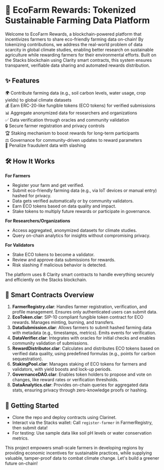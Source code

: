 # 🌱 EcoFarm Rewards: Tokenized Sustainable Farming Data Platform

Welcome to EcoFarm Rewards, a blockchain-powered platform that incentivizes farmers to share eco-friendly farming data on-chain! By tokenizing contributions, we address the real-world problem of data scarcity in global climate studies, enabling better research on sustainable agriculture while rewarding farmers for their environmental efforts. Built on the Stacks blockchain using Clarity smart contracts, this system ensures transparent, verifiable data sharing and automated rewards distribution.

## ✨ Features

🌍 Contribute farming data (e.g., soil carbon levels, water usage, crop yields) to global climate datasets  
💰 Earn ERC-20-like fungible tokens (ECO tokens) for verified submissions  
📊 Aggregate anonymized data for researchers and organizations  
✅ Data verification through oracles and community validation  
🔒 Secure farmer registration and privacy controls  
🏆 Staking mechanism to boost rewards for long-term participants  
⚖️ Governance for community-driven updates to reward parameters  
🚫 Penalize fraudulent data with slashing  

## 🛠 How It Works

**For Farmers**  
- Register your farm and get verified.  
- Submit eco-friendly farming data (e.g., via IoT devices or manual entry) hashed for privacy.  
- Data gets verified automatically or by community validators.  
- Earn ECO tokens based on data quality and impact.  
- Stake tokens to multiply future rewards or participate in governance.  

**For Researchers/Organizations**  
- Access aggregated, anonymized datasets for climate studies.  
- Query on-chain analytics for insights without compromising privacy.  

**For Validators**  
- Stake ECO tokens to become a validator.  
- Review and approve data submissions for rewards.  
- Risk slashing if malicious behavior is detected.  

The platform uses 8 Clarity smart contracts to handle everything securely and efficiently on the Stacks blockchain.

## 📜 Smart Contracts Overview

1. **FarmerRegistry.clar**: Handles farmer registration, verification, and profile management. Ensures only authenticated users can submit data.  
2. **EcoToken.clar**: SIP-10 compliant fungible token contract for ECO rewards. Manages minting, burning, and transfers.  
3. **DataSubmission.clar**: Allows farmers to submit hashed farming data with metadata (e.g., timestamps, metrics). Emits events for verification.  
4. **DataVerifier.clar**: Integrates with oracles for initial checks and enables community validation of submissions.  
5. **RewardDistributor.clar**: Calculates and distributes ECO tokens based on verified data quality, using predefined formulas (e.g., points for carbon sequestration).  
6. **StakingPool.clar**: Manages staking of ECO tokens for farmers and validators, with yield boosts and lock-up periods.  
7. **GovernanceDAO.clar**: Enables token holders to propose and vote on changes, like reward rates or verification thresholds.  
8. **DataAnalytics.clar**: Provides on-chain queries for aggregated data stats, ensuring privacy through zero-knowledge proofs or hashing.

## 🚀 Getting Started

- Clone the repo and deploy contracts using Clarinet.  
- Interact via the Stacks wallet: Call `register-farmer` in FarmerRegistry, then submit data!  
- For testing: Use sample data like soil pH levels or water conservation metrics.  

This project empowers small-scale farmers in developing regions by providing economic incentives for sustainable practices, while supplying valuable, tamper-proof data to combat climate change. Let's build a greener future on-chain!